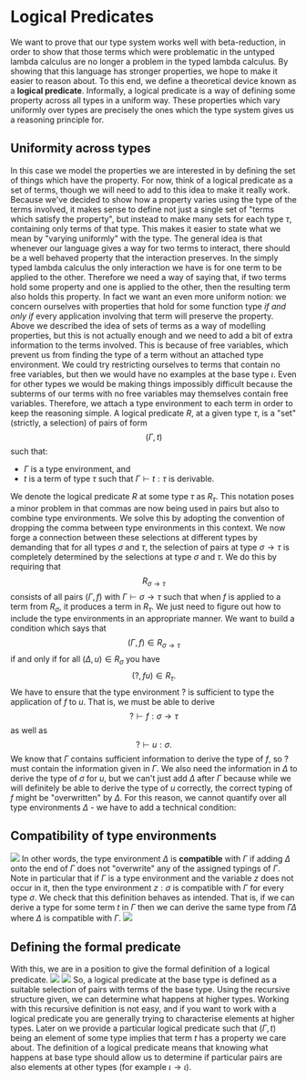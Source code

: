 # Logical Predicates
We want to prove that our type system works well with beta-reduction, in order to show that those terms which were problematic in the untyped lambda calculus are no longer a problem in the typed lambda calculus. By showing that this language has stronger properties, we hope to make it easier to reason about.
To this end, we define a theoretical device known as a **logical predicate**. Informally, a logical predicate is a way of defining some property across all types in a uniform way. These properties which vary uniformly over types are precisely the ones which the type system gives us a reasoning principle for.
## Uniformity across types
In this case we model the properties we are interested in by defining the set of things which have the property. For now, think of a logical predicate as a set of terms, though we will need to add to this idea to make it really work.
Because we've decided to show how a property varies using the type of the terms involved, it makes sense to define not just a single set of "terms which satisfy the property", but instead to make many sets for each type $\tau$, containing only terms of that type. This makes it easier to state what we mean by "varying uniformly" with the type.
The general idea is that whenever our language gives a way for two terms to interact, there should be a well behaved property that the interaction preserves. In the simply typed lambda calculus the only interaction we have is for one term to be applied to the other. Therefore we need a way of saying that, if two terms hold some property and one is applied to the other, then the resulting term also holds this property. In fact we want an even more uniform notion: we concern ourselves with properties that hold for some function type *if and only if* every application involving that term will preserve the property. 
Above we described the idea of sets of terms as a way of modelling properties, but this is not actually enough and we need to add a bit of extra information to the terms involved. This is because of free variables, which prevent us from finding the type of a term without an attached type environment. We could try restricting ourselves to terms that contain no free variables, but then we would have no examples at the base type $\iota$. Even for other types we would be making things impossibly difficult because the subterms of our terms with no free variables may themselves contain free variables. Therefore, we attach a type environment to each term in order to keep the reasoning simple.
A logical predicate $\mathit{R}$, at a given type $\tau$, is a "set" (strictly, a selection) of pairs of form
$$(\Gamma,t)$$
such that:
- $\Gamma$ is a type environment, and
- $t$ is a term of type $\tau$ such that $\Gamma \vdash t:\tau$ is derivable.

We denote the logical predicate $\mathit{R}$ at some type $\tau$ as $\mathit{R}_\tau$.
This notation poses a minor problem in that commas are now being used in pairs but also to combine type environments. We solve this by adopting the convention of dropping the comma between type environments in this context.
We now forge a connection between these selections at different types by demanding that for all types $\sigma$ and $\tau$, the selection of pairs at type $\sigma \rightarrow \tau$ is completely determined by the selections at type $\sigma$ and $\tau$. We do this by requiring that $$\mathit{R}_{\sigma \rightarrow \tau}$$
consists of all pairs $(\Gamma, f)$ with  $\Gamma \vdash \sigma \rightarrow \tau$ such that when $f$ is applied to a term from $\mathit{R}_\sigma$, it produces a term in $\mathit{R}_\tau$. We just need to figure out how to include the type environments in an appropriate manner.
We want to build a condition which says that
$$(\Gamma, f) \in \mathit{R}_{\sigma \rightarrow \tau}$$
if and only if for all $(\Delta,u) \in \mathit{R}_\sigma$ you have
$$(?, fu) \in \mathit{R}_\tau.$$
We have to ensure that the type environment $?$ is sufficient to type the application of $f$ to $u$. That is, we must be able to derive
$$? \vdash f: \sigma \rightarrow \tau$$
as well as
$$? \vdash u: \sigma.$$
We know that $\Gamma$ contains sufficient information to derive the type of $f$, so $?$ must contain the information given in $\Gamma$. We also need the information in $\Delta$ to derive the type of $\sigma$ for $u$, but we can't just add $\Delta$ after $\Gamma$ because while we will definitely be able to derive the type of $u$ correctly, the correct typing of $f$ might be "overwritten" by $\Delta$.
For this reason, we cannot quantify over all type environments $\Delta$ - we have to add a technical condition:
## Compatibility of type environments
![](Pasted%20image%2020231106150100.png)
In other words, the type environment $\Delta$ is **compatible** with $\Gamma$ if adding $\Delta$ onto the end of $\Gamma$ does not "overwrite" any of the assigned typings of $\Gamma$.
Note in particular that if $\Gamma$ is a type environment and the variable $z$ does not occur in it, then the type environment $z:\sigma$ is compatible with $\Gamma$ for every type $\sigma$.
We check that this definition behaves as intended. That is, if we can derive a type for some term $t$ in $\Gamma$ then we can derive the same type from $\Gamma\Delta$ where $\Delta$ is compatible with $\Gamma$.
![](Pasted%20image%2020231106151004.png)
## Defining the formal predicate
With this, we are in a position to give the formal definition of a logical predicate.
![](Pasted%20image%2020231106151129.png)
![](Pasted%20image%2020231106151143.png)
So, a logical predicate at the base type is defined as a suitable selection of pairs with terms of the base type. Using the recursive structure given, we can determine what happens at higher types.
Working with this recursive definition is not easy, and if you want to work with a logical predicate you are generally trying to characterise elements at higher types. Later on we provide a particular logical predicate such that $(\Gamma, t)$ being an element of some type implies that term $t$ has a property we care about.
The definition of a logical predicate means that knowing what happens at base type should allow us to determine if particular pairs are also elements at other types (for example $\iota \rightarrow \iota$).